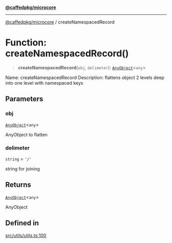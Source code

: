 [**@caffedpkg/microcore**](../README.md)

***

[@caffedpkg/microcore](../globals.md) / createNamespacedRecord

# Function: createNamespacedRecord()

> **createNamespacedRecord**(`obj`, `delimeter`): [`AnyObject`](../interfaces/AnyObject.md)\<`any`\>

Name: createNamespacedRecord
Description: flattens object 2 levels deep into one level with namespaced keys

## Parameters

### obj

[`AnyObject`](../interfaces/AnyObject.md)\<`any`\>

AnyObject to flatten

### delimeter

`string` = `'/'`

string for joining

## Returns

[`AnyObject`](../interfaces/AnyObject.md)\<`any`\>

AnyObject

## Defined in

[src/utils/utils.ts:100](https://github.com/caffed/microcore/blob/3444f5042af4893783a848f270124aa74f8db032/src/utils/utils.ts#L100)
